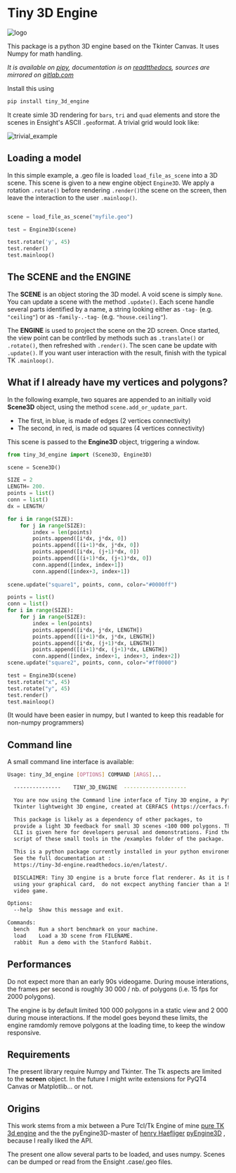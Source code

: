 # Tiny 3D Engine

![logo](http://cerfacs.fr/coop/whatwedo/logo_tiny3dengine.gif)

This package is a python 3D engine based on the Tkinter Canvas.
It uses Numpy for math handling.

*It is available on [pipy](https://pypi.org/project/tiny-3d-engine/), 
documentation is on [readtthedocs](https://tiny-3d-engine.readthedocs.io/en/latest/), sources are mirrored on [gitlab.com](https://gitlab.com/cerfacs/tiny_3d_engine)*

Install this using 

```bash
pip install tiny_3d_engine
```


It create simle 3D rendering for `bars`, `tri` and `quad` elements and store the scenes in Ensight's ASCII `.geo`format.
A trivial grid would look like:

![trivial_example](http://cerfacs.fr/coop/whatwedo/example_t3e.png)

## Loading a model

In this simple example, a .geo file is loaded `load_file_as_scene` into a 3D scene. This scene is given to a new engine object `Engine3D`. We apply a rotation `.rotate()` before rendering `.render()`the scene on the screen, then leave the interaction to the user `.mainloop()`.

```python

scene = load_file_as_scene("myfile.geo")

test = Engine3D(scene)

test.rotate('y', 45)
test.render()
test.mainloop()
```

## The SCENE and the ENGINE

The **SCENE** is an object storing the 3D model. 
A void scene is simply `None`. You can update a scene with the method `.update()`. Each scene handle several parts identified by a name, a string looking either as `-tag-` (e.g. `"ceiling"`) or as `-family-.-tag-` (e.g. `"house.ceiling"`).



The **ENGINE** is used to project the scene on the 2D screen. 
Once started, the view point can be contrlled by methods such as `.translate()` or `.rotate()`, then refreshed with `.render()`. The scen cane be update with `.update()`. If you want user interaction with the result, finish with the typical TK `.mainloop()`.


## What if I already have my vertices and polygons?

In the following example, two squares are appended to an initially void **Scene3D** object, using the method `scene.add_or_update_part`.

- The first, in blue, is made of edges (2 vertices connectivity)
- The second, in red, is made od squares (4 vertices connectivity)

This scene is passed to the **Engine3D** object, triggering a window.

```python
from tiny_3d_engine import (Scene3D, Engine3D)

scene = Scene3D()

SIZE = 2
LENGTH= 200.
points = list()
conn = list()
dx = LENGTH/

for i in range(SIZE):
    for j in range(SIZE):
        index = len(points)
        points.append([i*dx, j*dx, 0])
        points.append([(i+1)*dx, j*dx, 0])
        points.append([i*dx, (j+1)*dx, 0])
        points.append([(i+1)*dx, (j+1)*dx, 0])
        conn.append([index, index+1])
        conn.append([index+3, index+1])
 
scene.update("square1", points, conn, color="#0000ff")

points = list()
conn = list()
for i in range(SIZE):
    for j in range(SIZE):
        index = len(points)
        points.append([i*dx, j*dx, LENGTH])
        points.append([(i+1)*dx, j*dx, LENGTH])
        points.append([i*dx, (j+1)*dx, LENGTH])
        points.append([(i+1)*dx, (j+1)*dx, LENGTH])
        conn.append([index, index+1, index+3, index+2])
scene.update("square2", points, conn, color="#ff0000")

test = Engine3D(scene)
test.rotate("x", 45)
test.rotate("y", 45)
test.render()
test.mainloop()

```

(It would have been easier in numpy, but I wanted to keep this readable for non-numpy programmers)
 

## Command line

A small command line interface is available:

```bash
Usage: tiny_3d_engine [OPTIONS] COMMAND [ARGS]...

  ---------------    TINY_3D_ENGINE  --------------------

  You are now using the Command line interface of Tiny 3D engine, a Python3
  Tkinter lightweight 3D engine, created at CERFACS (https://cerfacs.fr).

  This package is likely as a dependency of other packages, to
  provide a light 3D feedback for small 3D scenes <100 000 polygons. This
  CLI is given here for developers perusal and demonstrations. Find the
  script of these small tools in the /examples folder of the package.

  This is a python package currently installed in your python environement.
  See the full documentation at :
  https://tiny-3d-engine.readthedocs.io/en/latest/.

  DISCLAIMER: Tiny 3D engine is a brute force flat renderer. As it is NOT
  using your graphical card,  do not excpect anything fancier than a 1980
  video game.

Options:
  --help  Show this message and exit.

Commands:
  bench   Run a short benchmark on your machine.
  load    Load a 3D scene from FILENAME.
  rabbit  Run a demo with the Stanford Rabbit.
```

## Performances

Do not expect more than an early 90s videogame. During mouse interations, the frames per second is roughly 30 000 / nb. of polygons (i.e. 15 fps for 2000 polygons).

The engine is by default limited 100 000 polygons in a static view and 2 000 during mouse interactions. If the model goes beyond these limits, the engine ramdomly remove polygons at the loading time, to keep the window responsive. 

## Requirements

The present library require Numpy and Tkinter. 
The Tk aspects are limited to the **screen** object.
In the future I might write extensions for PyQT4 Canvas or Matplotlib... or not.

## Origins

This work stems from a mix between a Pure Tcl/Tk Engine of mine [ pure TK 3d engine](https://gitlab.com/cerfacs/opentea/blob/1.7/c3sm/create_viewer3d.tcl) and the the pyEngine3D-master of [henry Haefliger](https://github.com/hnhaefliger) [pyEngine3D](https://github.com/hnhaefliger/PyEngine3D) , because I really liked the API.

The present one allow several parts to be loaded, and uses numpy.
Scenes can be dumped or read from the Ensight .case/.geo files.
